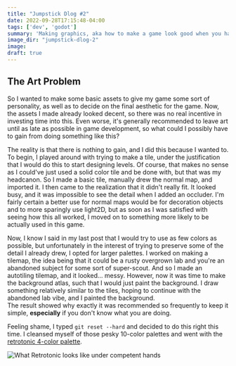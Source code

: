 ```yaml
---
title: "Jumpstick Dlog #2"
date: 2022-09-28T17:15:48-04:00
tags: ['dev', 'godot']
summary: 'Making graphics, aka how to make a game look good when you have no idea how to draw'
image_dir: "jumpstick-dlog-2"
image: 
draft: true
---
```


## The Art Problem
So I wanted to make some basic assets to give my game some sort of personality, as well as to decide on the final aesthetic for the game.
Now, the assets I made already looked decent, so there was no real incentive in investing time into this.
Even worse, it's generally recommended to leave art until as late as possible in game development, so what could I possibly have to gain from doing something like this?

The reality is that there is nothing to gain, and I did this because I wanted to.
To begin, I played around with trying to make a tile, under the justification that I would do this to start designing levels.
Of course, that makes no sense as I could've just used a solid color tile and be done with, but that was my headcanon.
So I made a basic tile, manually drew the normal map, and imported it. I then came to the realization that it didn't really fit.
It looked busy, and it was impossible to see the detail when I added an occluder.
I'm fairly certain a better use for normal maps would be for decoration objects and to more sparingly use light2D, but as soon as I was satisfied with seeing how this all worked, I moved on to something more likely to be actually used in this game.

Now, I know I said in my last post that I would try to use as few colors as possible, but unfortunately in the interest of trying to preserve some of the detail I already drew, I opted for larger palettes.
I worked on making a tilemap, the idea being that it could be a rusty overgrown lab and you're an abandoned subject for some sort of super-scout.
And so I made an autotiling tilemap, and it looked... messy.
However, now it was time to make the background atlas, such that I would just paint the background.
I draw something relatively similar to the tiles, hoping to continue with the abandoned lab vibe, and I painted the background.  
The result showed why exactly it was recommended so frequently to keep it simple, __especially__ if you don't know what you are doing.

Feeling shame, I typed `git reset --hard` and decided to do this right this time.
I cleansed myself of those pesky 10-color palettes and went with the [retrotonic 4-color palette](https://lospec.com/palette-list/retrotronic).

![What Retrotonic looks like under competent hands](https://cdn.lospec.com/palette-examples/retrotronic-palette-example-by-doph31mgxz.png)